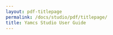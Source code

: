 ```yaml
---
layout: pdf-titlepage
permalink: /docs/studio/pdf/titlepage/
title: Yamcs Studio User Guide
---
```


